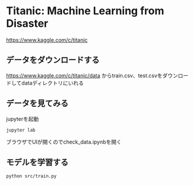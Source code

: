 # Titanic: Machine Learning from Disaster
https://www.kaggle.com/c/titanic

## データをダウンロードする
https://www.kaggle.com/c/titanic/data からtrain.csv、test.csvをダウンロードしてdataディレクトリにいれる

## データを見てみる
jupyterを起動
```
jupyter lab
```
ブラウザでUIが開くのでcheck\_data.ipynbを開く

## モデルを学習する
```
python src/train.py
```

